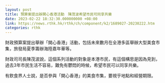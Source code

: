 ```yaml
---
layout: post
title: 預算案提出辦開心香港活動　陳茂波希望市民可同享共樂
date: 2023-02-22 18:32:30.000000000 +08:00
link: https://news.rthk.hk/rthk/ch/component/k2/1689027-20230222.htm
categories: rthk
---
```


財政預算案提出舉辦「開心香港」活動，包括未來數月在全港多區舉辦大型美食市集，旅發局夏季籌辦海陸嘉年華等。

財政司司長陳茂波說，這個系列活動的對象是本港市民，有這個構思是因為見到，過去3年市民生活不容易，難免有鬱悶的時候，希望市民可以同享共樂。

有飲食界人士說，是否參與「開心香港」的美食市集，要視乎地點和經營期限。
